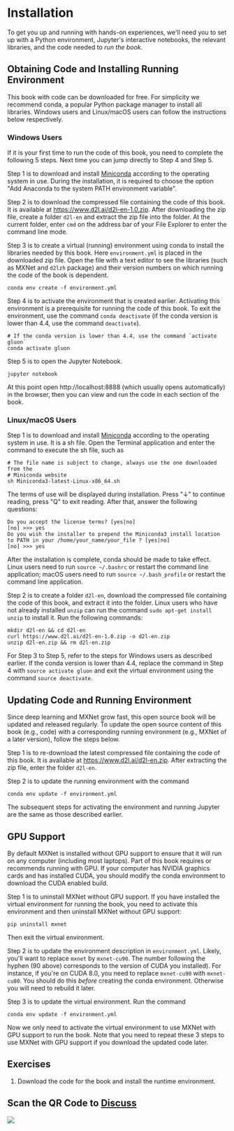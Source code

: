 # Installation

To get you up and running with hands-on experiences, we'll need you to set up with a Python environment, Jupyter's interactive notebooks, the relevant libraries, and the code needed to *run the book*.


## Obtaining Code and Installing Running Environment

This book with code can be downloaded for free. For simplicity we recommend conda, a popular Python package manager to install all libraries. Windows users and Linux/macOS users can follow the instructions below respectively.

### Windows Users

If it is your first time to run the code of this book, you need to complete the following 5 steps. Next time you can jump directly to Step 4 and Step 5.

Step 1 is to download and install [Miniconda](https://conda.io/en/master/miniconda.html) according to the operating system in use. During the installation, it is required to choose the option "Add Anaconda to the system PATH environment variable".

Step 2 is to download the compressed file containing the code of this book. It is available at https://www.d2l.ai/d2l-en-1.0.zip. After downloading the zip file, create a folder `d2l-en` and extract the zip file into the folder. At the current folder, enter `cmd` on the address bar of your File Explorer to enter the command line mode.

Step 3 is to create a virtual (running) environment using conda to install the libraries needed by this book. Here `environment.yml` is placed in the downloaded zip file. Open the file with a text editor to see the libraries (such as MXNet and `d2lzh` package) and their version numbers on which running the code of the book is dependent.

```
conda env create -f environment.yml
```

Step 4 is to activate the environment that is created earlier. Activating this environment is a prerequisite for running the code of this book. To exit the environment, use the command `conda deactivate` (if the conda version is lower than 4.4, use the command `deactivate`).

```
# If the conda version is lower than 4.4, use the command `activate gluon`
conda activate gluon
```

Step 5 is to open the Jupyter Notebook.

```
jupyter notebook
```

At this point open http://localhost:8888 (which usually opens automatically) in the browser, then you can view and run the code in each section of the book.

### Linux/macOS Users

Step 1 is to download and install [Miniconda](https://conda.io/en/master/miniconda.html) according to the operating system in use. It is a sh file. Open the Terminal application and enter the command to execute the sh file, such as

```
# The file name is subject to change, always use the one downloaded from the
# Miniconda website
sh Miniconda3-latest-Linux-x86_64.sh
```

The terms of use will be displayed during installation. Press "↓" to continue reading, press "Q" to exit reading. After that, answer the following questions:

```
Do you accept the license terms? [yes|no]
[no] >>> yes
Do you wish the installer to prepend the Miniconda3 install location
to PATH in your /home/your_name/your_file ? [yes|no]
[no] >>> yes
```

After the installation is complete, conda should be made to take effect. Linux users need to run `source ~/.bashrc` or restart the command line application; macOS users need to run `source ~/.bash_profile` or restart the command line application.

Step 2 is to create a folder `d2l-en`, download the compressed file containing the code of this book, and extract it into the folder. Linux users who have not already installed `unzip` can run the command `sudo apt-get install unzip` to install it. Run the following commands:

```
mkdir d2l-en && cd d2l-en
curl https://www.d2l.ai/d2l-en-1.0.zip -o d2l-en.zip
unzip d2l-en.zip && rm d2l-en.zip
```

For Step 3 to Step 5, refer to the steps for Windows users as described earlier. If the conda version is lower than 4.4, replace the command in Step 4 with `source activate gluon` and exit the virtual environment using the command `source deactivate`.


## Updating Code and Running Environment

Since deep learning and MXNet grow fast, this open source book will be updated and released regularly. To update the open source content of this book (e.g., code) with a corresponding running environment (e.g., MXNet of a later version), follow the steps below.

Step 1 is to re-download the latest compressed file containing the code of this book. It is available at https://www.d2l.ai/d2l-en.zip. After extracting the zip file, enter the folder `d2l-en`.

Step 2 is to update the running environment with the command

```
conda env update -f environment.yml
```

The subsequent steps for activating the environment and running Jupyter are the same as those described earlier.

## GPU Support

By default MXNet is installed without GPU support to ensure that it will run on any computer (including most laptops). Part of this book requires or recommends running with GPU. If your computer has NVIDIA graphics cards and has installed CUDA, you should modify the conda environment to download the CUDA enabled build.

Step 1 is to uninstall MXNet without GPU support. If you have installed the virtual environment for running the book, you need to activate this environment and then uninstall MXNet without GPU support:

```
pip uninstall mxnet
```

Then exit the virtual environment.

Step 2 is to update the environment description in `environment.yml`. 
Likely, you'll want to replace `mxnet` by `mxnet-cu90`.
The number following the hyphen (90 above) corresponds to the version of CUDA you installed). For instance, if you're on CUDA 8.0, you need to replace `mxnet-cu90` with `mxnet-cu80`. You should do this *before* creating the conda environment. Otherwise you will need to rebuild it later.

Step 3 is to update the virtual environment. Run the command

```
conda env update -f environment.yml
```

Now we only need to activate the virtual environment to use MXNet with GPU support to run the book. Note that you need to repeat these 3 steps to use MXNet with GPU support if you download the updated code later.

## Exercises

1. Download the code for the book and install the runtime environment.


## Scan the QR Code to [Discuss](https://discuss.mxnet.io/t/2315)

![](../img/qr_install.svg)
